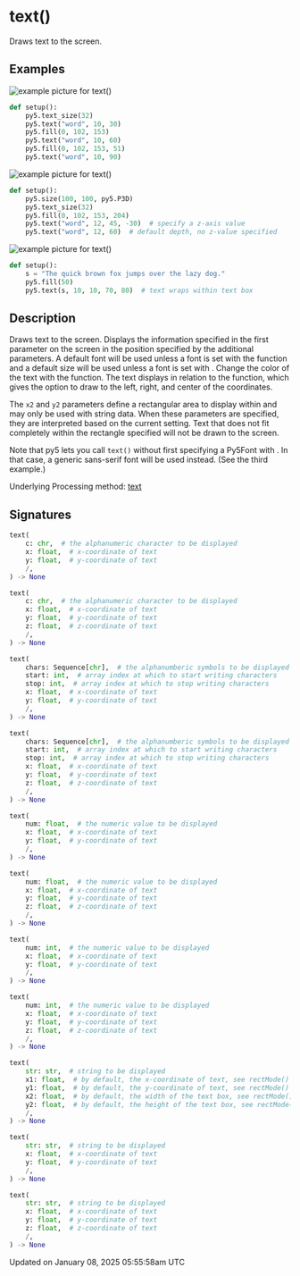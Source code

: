 # text()

Draws text to the screen.

## Examples

<div class="example-table">

<div class="example-row"><div class="example-cell-image">

![example picture for text()](/images/reference/Sketch_text_0.png)

</div><div class="example-cell-code">

```python
def setup():
    py5.text_size(32)
    py5.text("word", 10, 30)
    py5.fill(0, 102, 153)
    py5.text("word", 10, 60)
    py5.fill(0, 102, 153, 51)
    py5.text("word", 10, 90)
```

</div></div>

<div class="example-row"><div class="example-cell-image">

![example picture for text()](/images/reference/Sketch_text_1.png)

</div><div class="example-cell-code">

```python
def setup():
    py5.size(100, 100, py5.P3D)
    py5.text_size(32)
    py5.fill(0, 102, 153, 204)
    py5.text("word", 12, 45, -30)  # specify a z-axis value
    py5.text("word", 12, 60)  # default depth, no z-value specified
```

</div></div>

<div class="example-row"><div class="example-cell-image">

![example picture for text()](/images/reference/Sketch_text_2.png)

</div><div class="example-cell-code">

```python
def setup():
    s = "The quick brown fox jumps over the lazy dog."
    py5.fill(50)
    py5.text(s, 10, 10, 70, 80)  # text wraps within text box
```

</div></div>

</div>

## Description

Draws text to the screen. Displays the information specified in the first parameter on the screen in the position specified by the additional parameters. A default font will be used unless a font is set with the [](sketch_text_font) function and a default size will be used unless a font is set with [](sketch_text_size). Change the color of the text with the [](sketch_fill) function. The text displays in relation to the [](sketch_text_align) function, which gives the option to draw to the left, right, and center of the coordinates.

The `x2` and `y2` parameters define a rectangular area to display within and may only be used with string data. When these parameters are specified, they are interpreted based on the current [](sketch_rect_mode) setting. Text that does not fit completely within the rectangle specified will not be drawn to the screen.

Note that py5 lets you call `text()` without first specifying a Py5Font with [](sketch_text_font). In that case, a generic sans-serif font will be used instead. (See the third example.)

Underlying Processing method: [text](https://processing.org/reference/text_.html)

## Signatures

```python
text(
    c: chr,  # the alphanumeric character to be displayed
    x: float,  # x-coordinate of text
    y: float,  # y-coordinate of text
    /,
) -> None

text(
    c: chr,  # the alphanumeric character to be displayed
    x: float,  # x-coordinate of text
    y: float,  # y-coordinate of text
    z: float,  # z-coordinate of text
    /,
) -> None

text(
    chars: Sequence[chr],  # the alphanumberic symbols to be displayed
    start: int,  # array index at which to start writing characters
    stop: int,  # array index at which to stop writing characters
    x: float,  # x-coordinate of text
    y: float,  # y-coordinate of text
    /,
) -> None

text(
    chars: Sequence[chr],  # the alphanumberic symbols to be displayed
    start: int,  # array index at which to start writing characters
    stop: int,  # array index at which to stop writing characters
    x: float,  # x-coordinate of text
    y: float,  # y-coordinate of text
    z: float,  # z-coordinate of text
    /,
) -> None

text(
    num: float,  # the numeric value to be displayed
    x: float,  # x-coordinate of text
    y: float,  # y-coordinate of text
    /,
) -> None

text(
    num: float,  # the numeric value to be displayed
    x: float,  # x-coordinate of text
    y: float,  # y-coordinate of text
    z: float,  # z-coordinate of text
    /,
) -> None

text(
    num: int,  # the numeric value to be displayed
    x: float,  # x-coordinate of text
    y: float,  # y-coordinate of text
    /,
) -> None

text(
    num: int,  # the numeric value to be displayed
    x: float,  # x-coordinate of text
    y: float,  # y-coordinate of text
    z: float,  # z-coordinate of text
    /,
) -> None

text(
    str: str,  # string to be displayed
    x1: float,  # by default, the x-coordinate of text, see rectMode() for more info
    y1: float,  # by default, the y-coordinate of text, see rectMode() for more info
    x2: float,  # by default, the width of the text box, see rectMode() for more info
    y2: float,  # by default, the height of the text box, see rectMode() for more info
    /,
) -> None

text(
    str: str,  # string to be displayed
    x: float,  # x-coordinate of text
    y: float,  # y-coordinate of text
    /,
) -> None

text(
    str: str,  # string to be displayed
    x: float,  # x-coordinate of text
    y: float,  # y-coordinate of text
    z: float,  # z-coordinate of text
    /,
) -> None
```

Updated on January 08, 2025 05:55:58am UTC
